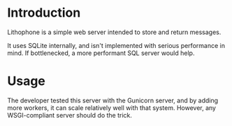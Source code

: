 # Introduction

Lithophone is a simple web server intended to store and return messages.

It uses SQLite internally, and isn't implemented with serious performance in
mind. If bottlenecked, a more performant SQL server would help.

# Usage

The developer tested this server with the Gunicorn server, and by adding more
workers, it can scale relatively well with that system. However, any
WSGI-compliant server should do the trick.

